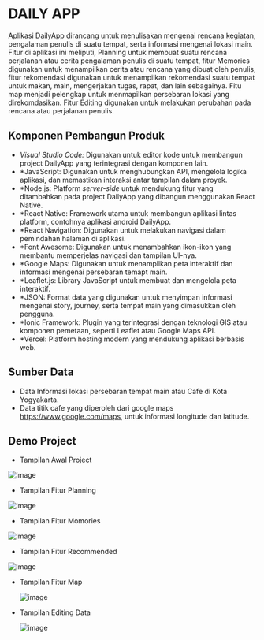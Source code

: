 # DAILY APP
Aplikasi DailyApp dirancang untuk menulisakan mengenai rencana kegiatan, pengalaman penulis di suatu tempat, serta informasi mengenai lokasi main. Fitur di aplikasi ini meliputi, Planning untuk membuat suatu rencana perjalanan atau cerita pengalaman penulis di suatu tempat, fitur Memories digunakan untuk menampilkan cerita atau rencana yang dibuat oleh penulis, fitur rekomendasi digunakan untuk menampilkan rekomendasi suatu tempat untuk makan, main, mengerjakan tugas, rapat, dan lain sebagainya. Fitu map menjadi pelengkap untuk menmapilkan persebaran lokasi yang direkomdasikan. Fitur Editing digunakan untuk melakukan perubahan pada rencana atau perjalanan penulis. 
## Komponen Pembangun Produk

- *Visual Studio Code:* Digunakan untuk editor kode untuk membangun project DailyApp yang terintegrasi dengan komponen lain.
- *JavaScript: Digunakan untuk menghubungkan API, mengelola logika aplikasi, dan memastikan interaksi antar tampilan dalam proyek.
- *Node.js: Platform _server-side_  untuk mendukung fitur yang ditambahkan pada project DailyApp yang dibangun menggunakan React Native.
- *React Native: Framework utama untuk membangun aplikasi lintas platform, contohnya aplikasi android DailyApp.
- *React Navigation: Digunakan untuk melakukan navigasi dalam pemindahan halaman di aplikasi.
- *Font Awesome: Digunakan untuk menambahkan ikon-ikon yang membantu memperjelas navigasi dan tampilan UI-nya.
- *Google Maps: Digunakan untuk menampilkan peta interaktif dan informasi mengenai persebaran temapt main.
- *Leaflet.js: Library JavaScript untuk membuat dan mengelola peta interaktif.
- *JSON: Format data yang digunakan untuk menyimpan informasi mengenai story, journey, serta tempat main yang dimasukkan oleh pengguna.
- *Ionic Framework: Plugin yang terintegrasi dengan teknologi GIS atau komponen pemetaan, seperti Leaflet atau Google Maps API.
- *Vercel: Platform hosting modern yang mendukung aplikasi berbasis web.

## Sumber Data

- Data Informasi lokasi persebaran tempat main atau Cafe di Kota Yogyakarta.
- Data titik cafe yang diperoleh dari google maps https://www.google.com/maps, untuk informasi longitude dan latitude.

## Demo Project
- Tampilan Awal Project
  
![image](https://github.com/user-attachments/assets/aca38edb-c3d1-4fd7-aafc-73a506453e4c)


- Tampilan Fitur Planning

![image](https://github.com/user-attachments/assets/cc40cbcd-72e4-47be-8be2-1e13029114f8)


- Tampilan Fitur Momories

![image](https://github.com/user-attachments/assets/1ffabf6b-d206-444d-94cd-fdcc5824f0a2)


- Tampilan Fitur Recommended

![image](https://github.com/user-attachments/assets/325ab842-84bc-47e1-9cb6-07a59c9495d9)


- Tampilan Fitur Map
  
  ![image](https://github.com/user-attachments/assets/9a6cb20e-9410-4442-a5e9-a0ae1a242456)


- Tampilan Editing Data
  
  ![image](https://github.com/user-attachments/assets/18461cba-32ef-4e09-b25c-0c46b087c9dd)

